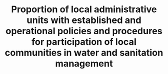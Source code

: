 ---
data_non_statistical: true
goal_meta_link: http://unstats.un.org/sdgs/files/metadata-compilation/Metadata-Goal-6.pdf
goal_meta_link_page: 30
graph: null
graph_status_notes: checking
graph_title: Proportion of local administrative units with established and operational
  policies and procedures for participation of local communities in water and sanitation
  management
graph_type: null
graph_type_description: Brianna checking
has_metadata: true
indicator: 6.b.1
indicator_definition: This indicator builds on data that are already regularly collected
  by UN-Water GLAAS on the presence, at the national level, of clearly defined procedures
  in laws or policies for participation by service users. NThis indicator will also
  build on the data collected for the Status of Integrated Water Resources Management
  (IWRM) reporting in SDG target 6.5, in particular on the presence of formal stakeholder
  structures established at sub-catchment level. Because of the above, it is envisaged
  that this indicator will evolve and will be further qualified during the SDG period,
  focussing on sanitation, drinking water and hygiene first and then expanding on
  water resources management.
indicator_name: Proportion of local administrative units with established and operational
  policies and procedures for participation of local communities in water and sanitation
  management
indicator_variable: null
layout: indicator
permalink: /6-b-1/
published: true
rationale_interpretation: Defining the procedures in policy or law for the participation
  of local communities is vital to ensure needs of all the community is met, including
  the most vulnerable and also encourages ownership of schemes which in turn contributes
  to their sustainability.
reporting_status: notstarted
sdg_goal: 6
source_active_1: true
source_notes_1: null
source_title_1: null
target: Support and strengthen the participation of local communities in improving
  water and sanitation management.
target_id: 6.b
title: Proportion of local administrative units with established and operational policies
  and procedures for participation of local communities in water and sanitation management
un_custodial_agency: WHO, UNEP, OECD
un_designated_tier: '1'
variable_description: null
variable_notes: null
---